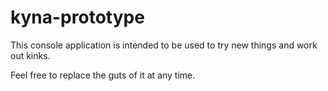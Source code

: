 # kyna-prototype

This console application is intended to be used to try new things and work out kinks.

Feel free to replace the guts of it at any time.